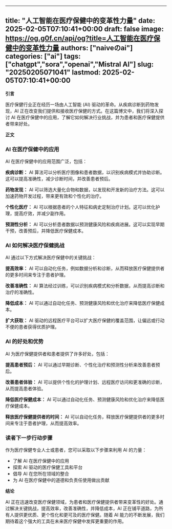 
---
title: "人工智能在医疗保健中的变革性力量"
date: 2025-02-05T07:10:41+00:00
draft: false
image: https://og.g0f.cn/api/og?title=人工智能在医疗保健中的变革性力量
authors: ["naiveのai"]
categories: ["ai"]
tags: ["chatgpt","sora","openai","Mistral AI"]
slug: "20250205071041"
lastmod: 2025-02-05T07:10:41+00:00
---
**引言**

医疗保健行业正在经历一场由人工智能 (AI) 驱动的革命。从疾病诊断到药物发现，AI 正在改变我们提供和接收医疗保健的方式。在这篇博文中，我们将深入探讨 AI 在医疗保健中的应用，了解它如何解决行业挑战，并为患者和医疗保健提供者带来好处。

**正文**

### AI 在医疗保健中的应用

AI 在医疗保健中的应用范围广泛，包括：

**疾病诊断：** AI 算法可以分析医疗图像和患者数据，以识别疾病模式并协助诊断。这可以提高准确性，减少诊断时间，并改善患者预后。

**药物发现：** AI 可以筛选大量化合物和数据，以发现和开发新的治疗方法。这可以加速药物开发过程，带来更有效和个性化的治疗。

**个性化医疗：** AI 可以根据患者的个人特征和病史定制治疗计划。这可以优化护理，提高疗效，并减少副作用。

**预测性分析：** AI 可以分析患者数据以预测健康风险和疾病进展。这可以实现早期干预，改善预后，并降低医疗保健成本。

### AI 如何解决医疗保健挑战

AI 通过以下方式解决医疗保健中的关键挑战：

**提高效率：** AI 可以自动化任务，例如数据分析和诊断，从而释放医疗保健提供者的更多时间来专注于患者护理。

**改善准确性：** AI 算法经过训练，可以识别疾病模式和分析数据，从而提高诊断和治疗的准确性。

**降低成本：** AI 可以通过自动化任务、预测健康风险和优化治疗来降低医疗保健成本。

**扩大获取：** AI 驱动的远程医疗平台可以扩大医疗保健的覆盖范围，让偏远或行动不便的患者获得优质护理。

### AI 的好处和优势

AI 为医疗保健提供者和患者提供了许多好处，包括：

**提高患者预后：** AI 可以通过早期诊断、个性化治疗和预测性分析来改善患者预后。

**改善患者体验：** AI 可以提供个性化的护理计划、远程医疗访问和更准确的诊断，从而提高患者体验。

**降低医疗保健成本：** AI 可以通过自动化任务、预测健康风险和优化治疗来降低医疗保健成本。

**释放医疗保健提供者的时间：** AI 可以自动化任务，释放医疗保健提供者的更多时间来专注于患者护理，从而提高效率。

### 读者下一步行动步骤

作为医疗保健专业人士或患者，您可以采取以下步骤来利用 AI 的力量：

* 了解 AI 在医疗保健中的应用
* 探索 AI 驱动的医疗保健工具和平台
* 倡导 AI 在您所在领域的整合
* 为 AI 在医疗保健中的道德和负责任使用做出贡献

**结论**

AI 正在迅速改变医疗保健领域，为患者和医疗保健提供者带来变革性的好处。通过解决关键挑战，提高效率，改善准确性，并降低成本，AI 正在铺平道路，为所有人提供更优质、更个性化和更可及的医疗保健。随着 AI 能力的不断发展，我们期待着这个强大的工具在未来医疗保健中发挥更重要的作用。